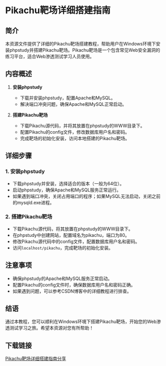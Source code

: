 # Pikachu靶场详细搭建指南

## 简介

本资源文件提供了详细的Pikachu靶场搭建教程，帮助用户在Windows环境下安装phpstudy并搭建Pikachu靶场。Pikachu靶场是一个包含常见Web安全漏洞的练习平台，适合Web渗透测试学习人员使用。

## 内容概述

1. **安装phpstudy**
   - 下载并安装phpstudy，配置Apache和MySQL。
   - 解决端口冲突问题，确保Apache和MySQL正常启动。

2. **搭建Pikachu靶场**
   - 下载Pikachu源代码，并将其放置在phpstudy的WWW目录下。
   - 配置Pikachu的config文件，修改数据库用户名和密码。
   - 完成靶场的初始化安装，访问本地搭建的Pikachu靶场。

## 详细步骤

### 1. 安装phpstudy

- 下载phpstudy并安装，选择适合的版本（一般为64位）。
- 启动phpstudy，确保Apache和MySQL服务正常运行。
- 如果遇到端口冲突，关闭占用端口的程序；如果MySQL无法启动，关闭之前的mysqld.exe进程。

### 2. 搭建Pikachu靶场

- 下载Pikachu源代码，将其放置在phpstudy的WWW目录下。
- 在phpstudy中创建网站，配置域名为pikachu，端口为80。
- 修改Pikachu源代码中的config文件，配置数据库用户名和密码。
- 访问`localhost/pikachu`，完成靶场的初始化安装。

## 注意事项

- 确保phpstudy的Apache和MySQL服务正常启动。
- 配置Pikachu的config文件时，确保数据库用户名和密码正确。
- 如果遇到问题，可以参考CSDN博客中的详细教程进行排查。

## 结语

通过本教程，您可以顺利在Windows环境下搭建Pikachu靶场，开始您的Web渗透测试学习之旅。希望本资源对您有所帮助！

## 下载链接

[Pikachu靶场详细搭建指南分享](https://pan.quark.cn/s/544fe07ee27e)